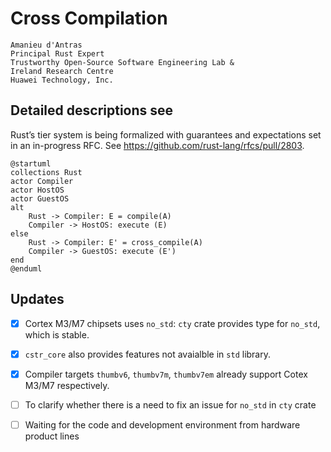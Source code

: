 # Cross Compilation

```
Amanieu d'Antras
Principal Rust Expert
Trustworthy Open-Source Software Engineering Lab &
Ireland Research Centre
Huawei Technology, Inc.
```
## Detailed descriptions see 

Rust’s tier system is being formalized with guarantees and expectations set in an in-progress RFC.  See https://github.com/rust-lang/rfcs/pull/2803. 

```plantuml
@startuml
collections Rust
actor Compiler
actor HostOS
actor GuestOS
alt
	Rust -> Compiler: E = compile(A)
	Compiler -> HostOS: execute (E)
else
	Rust -> Compiler: E' = cross_compile(A)
	Compiler -> GuestOS: execute (E')
end
@enduml
```
## Updates

- [x] Cortex M3/M7 chipsets uses `no_std`: `cty` crate provides type for `no_std`, which is stable. 
- [x] `cstr_core` also provides features not avaialble in `std` library. 
- [x] Compiler targets `thumbv6`, `thumbv7m`, `thumbv7em` already  support Cotex M3/M7 respectively. 
- [ ] To clarify whether there is a need to fix an issue for `no_std` in `cty` crate 
- [ ] Waiting for the code and development environment from hardware product lines

